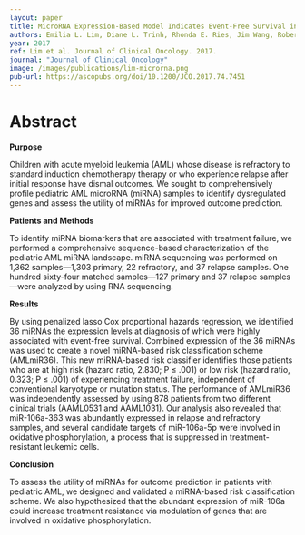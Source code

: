 ```yaml
---
layout: paper
title: MicroRNA Expression-Based Model Indicates Event-Free Survival in Pediatric Acute Myeloid Leukemia
authors: Emilia L. Lim, Diane L. Trinh, Rhonda E. Ries, Jim Wang, Robert B. Gerbing, Yussanne Ma, James Topham, Maya Hughes, Erin Pleasance, Andrew J. Mungall, Richard Moore, Yongjun Zhao, Richard Aplenc, Lillian Sung, E. Anders Kolb, Alan Gamis, Malcolm Smith, Daniela S. Gerhard, Todd A. Alonzo, Soheil Meshinchi, Marco A. Marra
year: 2017
ref: Lim et al. Journal of Clinical Oncology. 2017.
journal: "Journal of Clinical Oncology"
image: /images/publications/lim-microrna.png
pub-url: https://ascopubs.org/doi/10.1200/JCO.2017.74.7451
---
```


# Abstract

**Purpose**

Children with acute myeloid leukemia (AML) whose disease is refractory to standard induction chemotherapy therapy or who experience relapse after initial response have dismal outcomes. We sought to comprehensively profile pediatric AML microRNA (miRNA) samples to identify dysregulated genes and assess the utility of miRNAs for improved outcome prediction. 

**Patients and Methods**

To identify miRNA biomarkers that are associated with treatment failure, we performed a comprehensive sequence-based characterization of the pediatric AML miRNA landscape. miRNA sequencing was performed on 1,362 samples—1,303 primary, 22 refractory, and 37 relapse samples. One hundred sixty-four matched samples—127 primary and 37 relapse samples—were analyzed by using RNA sequencing. 

**Results**

By using penalized lasso Cox proportional hazards regression, we identified 36 miRNAs the expression levels at diagnosis of which were highly associated with event-free survival. Combined expression of the 36 miRNAs was used to create a novel miRNA-based risk classification scheme (AMLmiR36). This new miRNA-based risk classifier identifies those patients who are at high risk (hazard ratio, 2.830; P ≤ .001) or low risk (hazard ratio, 0.323; P ≤ .001) of experiencing treatment failure, independent of conventional karyotype or mutation status. The performance of AMLmiR36 was independently assessed by using 878 patients from two different clinical trials (AAML0531 and AAML1031). Our analysis also revealed that miR-106a-363 was abundantly expressed in relapse and refractory samples, and several candidate targets of miR-106a-5p were involved in oxidative phosphorylation, a process that is suppressed in treatment-resistant leukemic cells. 

**Conclusion**

To assess the utility of miRNAs for outcome prediction in patients with pediatric AML, we designed and validated a miRNA-based risk classification scheme. We also hypothesized that the abundant expression of miR-106a could increase treatment resistance via modulation of genes that are involved in oxidative phosphorylation.